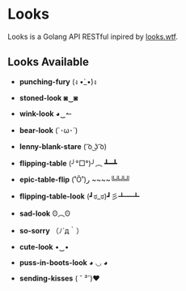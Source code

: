 # Looks

Looks is a Golang API RESTful inpired by [looks.wtf](https://looks.wtf).

## Looks Available

- **punching-fury** (ง •̀_•́)ง

- **stoned-look** ◙‿◙

- **wink-look** ◕‿↼

- **bear-look** (`･ω･´)

- **lenny-blank-stare** ( ͡o ͜ʖ ͡o)

- **flipping-table** (╯°□°)╯︵ ┻━┻

- **epic-table-flip** (˚Õ˚)ر ~~~~╚╩╩╝

- **flipping-table-look** (┛ಠ_ಠ)┛彡┻━┻

- **sad-look** ʘ︵ʘ

- **so-sorry** （ﾉ´д｀）

- **cute-look** •‿•

- **puss-in-boots-look** ◕ ◡ ◕

- **sending-kisses** ( ˘ ³˘)♥
